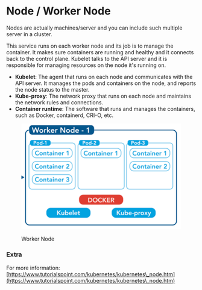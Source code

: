 # Node / Worker Node

Nodes are actually machines/server and you can include such multiple server in a cluster.

This service runs on each worker node and its job is to manage the container. It makes sure containers are running and healthy and it connects back to the control plane. Kubelet talks to the API server and it is responsible for managing resources on the node it's running on.

* **Kubelet**: The agent that runs on each node and communicates with the API server. It manages the pods and containers on the node, and reports the node status to the master.
* **Kube-proxy**: The network proxy that runs on each node and maintains the network rules and connections.
* **Container runtime**: The software that runs and manages the containers, such as Docker, containerd, CRI-O, etc.

<figure><img src="../../.gitbook/assets/image (7).png" alt=""><figcaption><p>Worker Node</p></figcaption></figure>

### Extra

For more information: [https://www.tutorialspoint.com/kubernetes/kubernetes\_node.htm](https://www.tutorialspoint.com/kubernetes/kubernetes\_node.htm)
